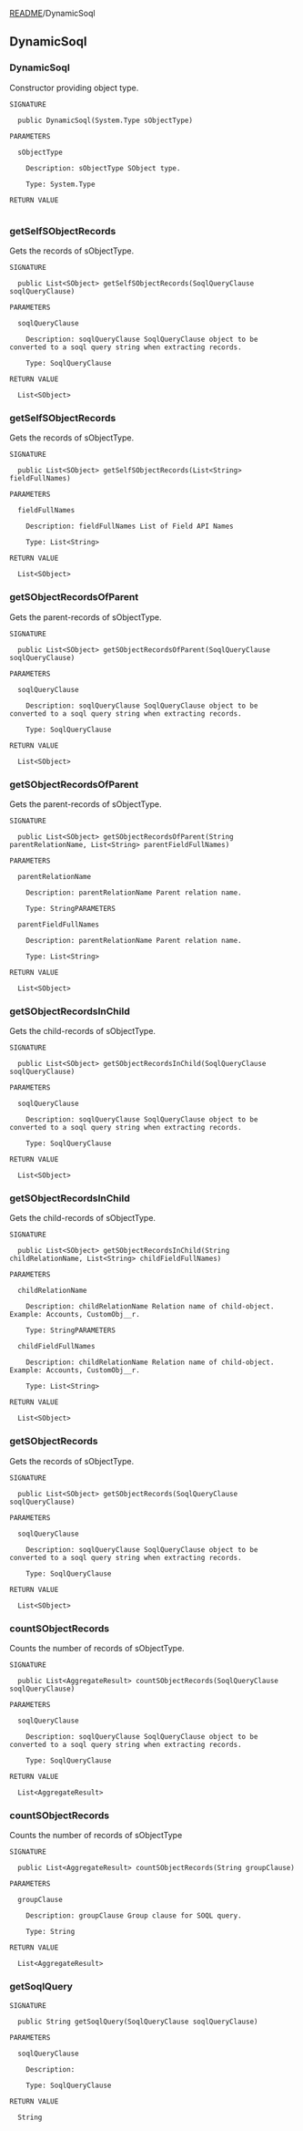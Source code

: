 [README](https:\github.com\shuntaro-sfdx\apex-extended-schema-utils\blob\1.0.0\README.md)/DynamicSoql

## DynamicSoql

### DynamicSoql

Constructor providing object type.

```apex
SIGNATURE

  public DynamicSoql(System.Type sObjectType)

PARAMETERS

  sObjectType

    Description: sObjectType SObject type.

    Type: System.Type

RETURN VALUE


```

### getSelfSObjectRecords

Gets the records of sObjectType.

```apex
SIGNATURE

  public List<SObject> getSelfSObjectRecords(SoqlQueryClause soqlQueryClause)

PARAMETERS

  soqlQueryClause

    Description: soqlQueryClause SoqlQueryClause object to be converted to a soql query string when extracting records.

    Type: SoqlQueryClause

RETURN VALUE

  List<SObject>
```

### getSelfSObjectRecords

Gets the records of sObjectType.

```apex
SIGNATURE

  public List<SObject> getSelfSObjectRecords(List<String> fieldFullNames)

PARAMETERS

  fieldFullNames

    Description: fieldFullNames List of Field API Names

    Type: List<String>

RETURN VALUE

  List<SObject>
```

### getSObjectRecordsOfParent

Gets the parent-records of sObjectType.

```apex
SIGNATURE

  public List<SObject> getSObjectRecordsOfParent(SoqlQueryClause soqlQueryClause)

PARAMETERS

  soqlQueryClause

    Description: soqlQueryClause SoqlQueryClause object to be converted to a soql query string when extracting records.

    Type: SoqlQueryClause

RETURN VALUE

  List<SObject>
```

### getSObjectRecordsOfParent

Gets the parent-records of sObjectType.

```apex
SIGNATURE

  public List<SObject> getSObjectRecordsOfParent(String parentRelationName, List<String> parentFieldFullNames)

PARAMETERS

  parentRelationName

    Description: parentRelationName Parent relation name.

    Type: StringPARAMETERS

  parentFieldFullNames

    Description: parentRelationName Parent relation name.

    Type: List<String>

RETURN VALUE

  List<SObject>
```

### getSObjectRecordsInChild

Gets the child-records of sObjectType.

```apex
SIGNATURE

  public List<SObject> getSObjectRecordsInChild(SoqlQueryClause soqlQueryClause)

PARAMETERS

  soqlQueryClause

    Description: soqlQueryClause SoqlQueryClause object to be converted to a soql query string when extracting records.

    Type: SoqlQueryClause

RETURN VALUE

  List<SObject>
```

### getSObjectRecordsInChild

Gets the child-records of sObjectType.

```apex
SIGNATURE

  public List<SObject> getSObjectRecordsInChild(String childRelationName, List<String> childFieldFullNames)

PARAMETERS

  childRelationName

    Description: childRelationName Relation name of child-object. Example: Accounts, CustomObj__r.

    Type: StringPARAMETERS

  childFieldFullNames

    Description: childRelationName Relation name of child-object. Example: Accounts, CustomObj__r.

    Type: List<String>

RETURN VALUE

  List<SObject>
```

### getSObjectRecords

Gets the records of sObjectType.

```apex
SIGNATURE

  public List<SObject> getSObjectRecords(SoqlQueryClause soqlQueryClause)

PARAMETERS

  soqlQueryClause

    Description: soqlQueryClause SoqlQueryClause object to be converted to a soql query string when extracting records.

    Type: SoqlQueryClause

RETURN VALUE

  List<SObject>
```

### countSObjectRecords

Counts the number of records of sObjectType.

```apex
SIGNATURE

  public List<AggregateResult> countSObjectRecords(SoqlQueryClause soqlQueryClause)

PARAMETERS

  soqlQueryClause

    Description: soqlQueryClause SoqlQueryClause object to be converted to a soql query string when extracting records.

    Type: SoqlQueryClause

RETURN VALUE

  List<AggregateResult>
```

### countSObjectRecords

Counts the number of records of sObjectType

```apex
SIGNATURE

  public List<AggregateResult> countSObjectRecords(String groupClause)

PARAMETERS

  groupClause

    Description: groupClause Group clause for SOQL query.

    Type: String

RETURN VALUE

  List<AggregateResult>
```

### getSoqlQuery

```apex
SIGNATURE

  public String getSoqlQuery(SoqlQueryClause soqlQueryClause)

PARAMETERS

  soqlQueryClause

    Description:

    Type: SoqlQueryClause

RETURN VALUE

  String
```

